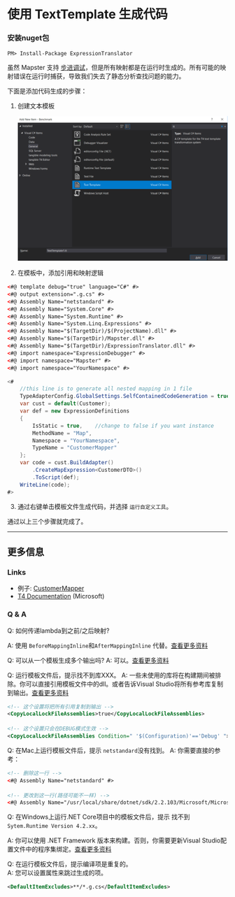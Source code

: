 # 使用 TextTemplate 生成代码

### 安装nuget包
```
PM> Install-Package ExpressionTranslator
```

虽然 Mapster 支持 [步进调试](Debugging.md)，但是所有映射都是在运行时生成的。所有可能的映射错误在运行时捕获，导致我们失去了静态分析查找问题的能力。

下面是添加代码生成的步骤：

1. 创建文本模板

   ![image-20210613142044945](TextTemplate.assets/image-20210613142044945.png)

2. 在模板中，添加引用和映射逻辑

```xml
<#@ template debug="true" language="C#" #>
<#@ output extension=".g.cs" #>
<#@ Assembly Name="netstandard" #>
<#@ Assembly Name="System.Core" #>
<#@ Assembly Name="System.Runtime" #>
<#@ Assembly Name="System.Linq.Expressions" #>
<#@ Assembly Name="$(TargetDir)/$(ProjectName).dll" #>
<#@ Assembly Name="$(TargetDir)/Mapster.dll" #>
<#@ Assembly Name="$(TargetDir)/ExpressionTranslator.dll" #>
<#@ import namespace="ExpressionDebugger" #>
<#@ import namespace="Mapster" #>
<#@ import namespace="YourNamespace" #>
```
```csharp
<# 
    //this line is to generate all nested mapping in 1 file
    TypeAdapterConfig.GlobalSettings.SelfContainedCodeGeneration = true;
    var cust = default(Customer);
    var def = new ExpressionDefinitions
    {
        IsStatic = true,    //change to false if you want instance
        MethodName = "Map",
        Namespace = "YourNamespace",
        TypeName = "CustomerMapper"
    };
    var code = cust.BuildAdapter()
        .CreateMapExpression<CustomerDTO>()
        .ToScript(def);
    WriteLine(code);
#>
```

3. 通过右键单击模板文件生成代码，并选择 `运行自定义工具`。

通过以上三个步骤就完成了。

---

## 更多信息

### Links

- 例子: [CustomerMapper](
https://github.com/MapsterMapper/Mapster/blob/master/src/Benchmark/CustomerMapper.tt)
- [T4 Documentation](https://docs.microsoft.com/en-us/visualstudio/modeling/code-generation-and-t4-text-templates?view=vs-2019) (Microsoft)

### Q & A

Q: 如何传递lambda到之前/之后映射?

A: 使用 `BeforeMappingInline`和`AfterMappingInline` 代替。[查看更多资料](Before-after-mapping.md)

Q: 可以从一个模板生成多个输出吗? 
A: 可以。[查看更多资料](https://stackoverflow.com/questions/33575419/how-to-create-multiple-output-files-from-a-single-t4-template-using-tangible-edi)

Q: 运行模板文件后，提示找不到库XXX。
A: 一些未使用的库将在构建期间被排除。你可以直接引用模板文件中的dll。或者告诉Visual Studio将所有参考库复制到输出。[查看更多资料](https://stackoverflow.com/questions/43837638/how-to-get-net-core-projects-to-copy-nuget-references-to-build-output/43841481)

```xml
<!-- 这个设置将把所有引用复制到输出 -->
<CopyLocalLockFileAssemblies>true</CopyLocalLockFileAssemblies>

<!-- 这个设置只会在DEBUG模式生效 -->
<CopyLocalLockFileAssemblies Condition=" '$(Configuration)'=='Debug' ">true</CopyLocalLockFileAssemblies>
```

Q: 在Mac上运行模板文件后，提示 `netstandard`没有找到。 
A: 你需要直接的参考：

```xml
<!-- 删除这一行 -->
<#@ Assembly Name="netstandard" #>

<!-- 更改到这一行(路径可能不一样) -->
<#@ Assembly Name="/usr/local/share/dotnet/sdk/2.2.103/Microsoft/Microsoft.NET.Build.Extensions/net461/lib/netstandard.dll" #>
```

Q:  在Windows上运行.NET Core项目中的模板文件后，提示 找不到 `Sytem.Runtime Version 4.2.xx`。

A: 你可以使用 .NET Framework 版本来构建。否则，你需要更新Visual Studio配置文件中的程序集绑定。[查看更多资料](https://stackoverflow.com/questions/51550265/t4-template-could-not-load-file-or-assembly-system-runtime-version-4-2-0-0)

Q: 在运行模板文件后，提示编译项是重复的。  
A: 您可以设置属性来跳过生成的项。

```xml
<DefaultItemExcludes>**/*.g.cs</DefaultItemExcludes>
```